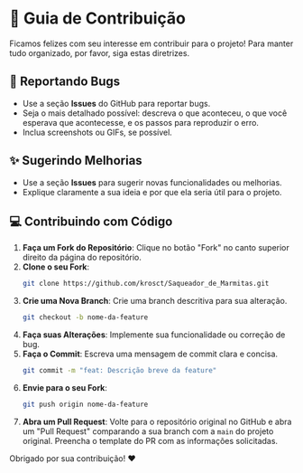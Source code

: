 # 🤝 Guia de Contribuição

Ficamos felizes com seu interesse em contribuir para o projeto! Para manter tudo organizado, por favor, siga estas diretrizes.

## 🐛 Reportando Bugs

-   Use a seção **Issues** do GitHub para reportar bugs.
-   Seja o mais detalhado possível: descreva o que aconteceu, o que você esperava que acontecesse, e os passos para reproduzir o erro.
-   Inclua screenshots ou GIFs, se possível.

## ✨ Sugerindo Melhorias

-   Use a seção **Issues** para sugerir novas funcionalidades ou melhorias.
-   Explique claramente a sua ideia e por que ela seria útil para o projeto.

## 💻 Contribuindo com Código

1.  **Faça um Fork do Repositório**: Clique no botão "Fork" no canto superior direito da página do repositório.
2.  **Clone o seu Fork**:
    ```bash
    git clone https://github.com/krosct/Saqueador_de_Marmitas.git
    ```
3.  **Crie uma Nova Branch**: Crie uma branch descritiva para sua alteração.
    ```bash
    git checkout -b nome-da-feature
    ```
4.  **Faça suas Alterações**: Implemente sua funcionalidade ou correção de bug.
5.  **Faça o Commit**: Escreva uma mensagem de commit clara e concisa.
    ```bash
    git commit -m "feat: Descrição breve da feature"
    ```
6.  **Envie para o seu Fork**:
    ```bash
    git push origin nome-da-feature
    ```
7.  **Abra um Pull Request**: Volte para o repositório original no GitHub e abra um "Pull Request" comparando a sua branch com a `main` do projeto original. Preencha o template do PR com as informações solicitadas.

Obrigado por sua contribuição! ❤️